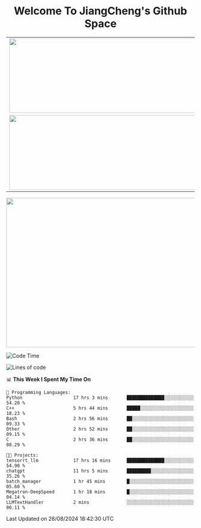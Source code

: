 <h1 align="center">Welcome To JiangCheng's Github Space</h1>

<table align="center" frame="void" rules="none" >
  <tr>
    <td>
      <div align="center"> <img height="200px" width="500px"  src="https://github-readme-stats.vercel.app/api?username=thisjiang&hide_title=true&hide_border=true&layout=compact&show_icons=trueline_height=21&text_color=000&icon_color=000&bg_color=0,ea6161,ffc64d,fffc4d,52fa5a&theme=graywhite" /> </div>
    </td>
    <td>
      <div align="center"> <img height="200px" width="500px" src="https://github-readme-stats.vercel.app/api/top-langs/?username=thisjiang&hide_title=true&hide_border=true&layout=compact&langs_count=6&text_color=000&icon_color=fff&bg_color=0,52fa5a,4dfcff,c64dff&theme=graywhite" /> </div>
    </td>
  </tr>
  <tr>
    <td>
      <div align="center"> <img height="200px" width="500px" src="https://github-readme-streak-stats.herokuapp.com/?user=thisjiang&hide_title=true&hide_border=true&layout=compact&langs_count=6" /> </div>
    </td>
    <td>
      <div align="center"> 
      <a href="https://github.com/" target="_blank"><img style="margin: 10px" src="https://profilinator.rishav.dev/skills-assets/git-scm-icon.svg" alt="Git" height="50" /></a>  
      <a href="https://www.linux.org/" target="_blank"><img style="margin: 10px" src="https://profilinator.rishav.dev/skills-assets/linux-original.svg" alt="Linux" height="50" /></a>  
      <a href="https://www.gnu.org/software/bash/" target="_blank"><img style="margin: 10px" src="https://profilinator.rishav.dev/skills-assets/gnu_bash-icon.svg" alt="Bash" height="50" /></a>  
      </div>
    </td>
  </tr>
</table>

<div align="center"> <img height="400px" width="1000px" src="https://github-readme-activity-graph.cyclic.app/graph?username=thisjiang&theme=react&hide_title=true&hide_border=true&layout=compact&langs_count=6" /> </div></td>

<!--START_SECTION:waka-->
![Code Time](http://img.shields.io/badge/Code%20Time-1%2C681%20hrs%2033%20mins-blue)

![Lines of code](https://img.shields.io/badge/From%20Hello%20World%20I%27ve%20Written-218.2%20thousand%20lines%20of%20code-blue)

📊 **This Week I Spent My Time On** 

```text
💬 Programming Languages: 
Python                   17 hrs 3 mins       ██████████████░░░░░░░░░░░   54.20 % 
C++                      5 hrs 44 mins       █████░░░░░░░░░░░░░░░░░░░░   18.23 % 
Bash                     2 hrs 56 mins       ██░░░░░░░░░░░░░░░░░░░░░░░   09.33 % 
Other                    2 hrs 52 mins       ██░░░░░░░░░░░░░░░░░░░░░░░   09.15 % 
C                        2 hrs 36 mins       ██░░░░░░░░░░░░░░░░░░░░░░░   08.29 % 

🐱‍💻 Projects: 
tensorrt_llm             17 hrs 16 mins      ██████████████░░░░░░░░░░░   54.90 % 
chatgpt                  11 hrs 5 mins       █████████░░░░░░░░░░░░░░░░   35.26 % 
batch_manager            1 hr 45 mins        █░░░░░░░░░░░░░░░░░░░░░░░░   05.60 % 
Megatron-DeepSpeed       1 hr 18 mins        █░░░░░░░░░░░░░░░░░░░░░░░░   04.14 % 
LLMTextHandler           2 mins              ░░░░░░░░░░░░░░░░░░░░░░░░░   00.11 % 
```


 Last Updated on 28/08/2024 18:42:30 UTC
<!--END_SECTION:waka-->
